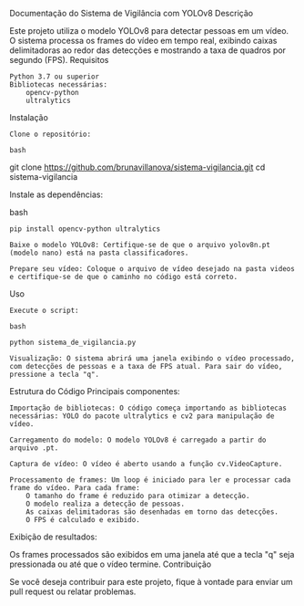 Documentação do Sistema de Vigilância com YOLOv8
Descrição

Este projeto utiliza o modelo YOLOv8 para detectar pessoas em um vídeo. O sistema processa os frames do vídeo em tempo real, exibindo caixas delimitadoras ao redor das detecções e mostrando a taxa de quadros por segundo (FPS).
Requisitos

    Python 3.7 ou superior
    Bibliotecas necessárias:
        opencv-python
        ultralytics

Instalação

    Clone o repositório:

    bash

git clone https://github.com/brunavillanova/sistema-vigilancia.git
cd sistema-vigilancia

Instale as dependências:

bash

    pip install opencv-python ultralytics

    Baixe o modelo YOLOv8: Certifique-se de que o arquivo yolov8n.pt (modelo nano) está na pasta classificadores.

    Prepare seu vídeo: Coloque o arquivo de vídeo desejado na pasta videos e certifique-se de que o caminho no código está correto.

Uso

    Execute o script:

    bash

    python sistema_de_vigilancia.py

    Visualização: O sistema abrirá uma janela exibindo o vídeo processado, com detecções de pessoas e a taxa de FPS atual. Para sair do vídeo, pressione a tecla "q".

Estrutura do Código
Principais componentes:

    Importação de bibliotecas: O código começa importando as bibliotecas necessárias: YOLO do pacote ultralytics e cv2 para manipulação de vídeo.

    Carregamento do modelo: O modelo YOLOv8 é carregado a partir do arquivo .pt.

    Captura de vídeo: O vídeo é aberto usando a função cv.VideoCapture.

    Processamento de frames: Um loop é iniciado para ler e processar cada frame do vídeo. Para cada frame:
        O tamanho do frame é reduzido para otimizar a detecção.
        O modelo realiza a detecção de pessoas.
        As caixas delimitadoras são desenhadas em torno das detecções.
        O FPS é calculado e exibido.

Exibição de resultados:

Os frames processados são exibidos em uma janela até que a tecla "q" seja pressionada ou até que o vídeo termine.
Contribuição

Se você deseja contribuir para este projeto, fique à vontade para enviar um pull request ou relatar problemas.

